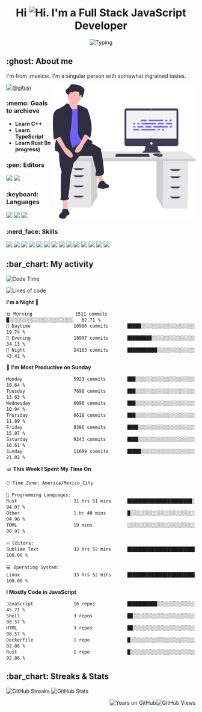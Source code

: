 <h1 align="center">Hi <img src="https://emojis.slackmojis.com/emojis/images/1579216111/7550/pikachu_wave.gif?1579216111" alt="Hi" width="28" />. I'm a Full Stack JavaScript Developer</h1>

<p align="center">  <picture><img src="https://readme-typing-svg.herokuapp.com?color=0389FF&amp;center=true&amp;lines=I+%E2%9D%A4%EF%B8%8F+JavaScript;I+%E2%9D%A4%EF%B8%8F+Anime;I+%E2%9D%A4%EF%B8%8F+Nature" alt="Typing" /></picture>
</p>

<h2>:ghost: About me</h2>

<p>I'm from :mexico:. I'm a singular person with somewhat ingrained tastes.</p>

<picture><img src="https://github.com/hypernova7/hypernova7/raw/main/static/images/undraw_feeling_proud_qne1.svg" align="right" alt="Hero Image" width="380" /></picture>

<p>    <a href="https://t.me/gitusr"><picture><img src="https://genx.vercel.app/api/icon/telegram" alt="@gitusr" /></picture></a>
</p>

<h3>:memo: Goals to archieve</h3>

<ul>
    <li><strong>Learn C++</strong></li>
    <li><strong>Learn TypeScript</strong></li>
    <li><strong>Learn Rust (In progress)</strong></li>
</ul>

<h3>:pen: Editors</h3>

<p>    <picture><img src="https://genx.vercel.app/api/icon/sublimetext" /></picture>
    <picture><img src="https://genx.vercel.app/api/icon/neovim" /></picture>
</p>

<h3>:keyboard: Languages</h3>

<p>    <picture><img src="https://genx.vercel.app/api/icon/javascript" /></picture>
    <picture><img src="https://genx.vercel.app/api/icon/rust" /></picture>
    <picture><img src="https://genx.vercel.app/api/icon/php" /></picture>
</p>

<h3>:nerd_face: Skills</h3>

<p>    <picture><img src="https://genx.vercel.app/api/icon/git" /></picture>
    <picture><img src="https://genx.vercel.app/api/icon/docker" /></picture>
    <picture><img src="https://genx.vercel.app/api/icon/heroku" /></picture>
    <picture><img src="https://genx.vercel.app/api/icon/firebase" /></picture>
    <picture><img src="https://genx.vercel.app/api/icon/sentry" /></picture>
    <picture><img src="https://genx.vercel.app/api/icon/node.js" /></picture>
    <picture><img src="https://genx.vercel.app/api/icon/pnpm" /></picture>
    <picture><img src="https://genx.vercel.app/api/icon/yarn" /></picture>
    <picture><img src="https://genx.vercel.app/api/icon/vue.js" /></picture>
    <picture><img src="https://genx.vercel.app/api/icon/nuxt.js" /></picture>
    <picture><img src="https://genx.vercel.app/api/icon/react" /></picture>
    <picture><img src="https://genx.vercel.app/api/icon/next.js" /></picture>
    <picture><img src="https://genx.vercel.app/api/icon/tailwindcss" /></picture>
    <picture><img src="https://genx.vercel.app/api/icon/webpack" /></picture>
</p>

<h2>:bar_chart: My activity</h2>

<!--START_SECTION:waka-->
![Code Time](http://img.shields.io/badge/Code%20Time-1%2C927%20hrs%2041%20mins-blue)

![Lines of code](https://img.shields.io/badge/From%20Hello%20World%20I%27ve%20Written-4.6%20million%20lines%20of%20code-blue)

**I'm a Night 🦉** 

```text
🌞 Morning                1511 commits        █░░░░░░░░░░░░░░░░░░░░░░░░   02.71 % 
🌆 Daytime                10986 commits       █████░░░░░░░░░░░░░░░░░░░░   19.74 % 
🌃 Evening                18997 commits       █████████░░░░░░░░░░░░░░░░   34.13 % 
🌙 Night                  24163 commits       ███████████░░░░░░░░░░░░░░   43.41 % 
```
📅 **I'm Most Productive on Sunday** 

```text
Monday                   5923 commits        ███░░░░░░░░░░░░░░░░░░░░░░   10.64 % 
Tuesday                  7698 commits        ███░░░░░░░░░░░░░░░░░░░░░░   13.83 % 
Wednesday                6090 commits        ███░░░░░░░░░░░░░░░░░░░░░░   10.94 % 
Thursday                 6618 commits        ███░░░░░░░░░░░░░░░░░░░░░░   11.89 % 
Friday                   8386 commits        ████░░░░░░░░░░░░░░░░░░░░░   15.07 % 
Saturday                 9243 commits        ████░░░░░░░░░░░░░░░░░░░░░   16.61 % 
Sunday                   11699 commits       █████░░░░░░░░░░░░░░░░░░░░   21.02 % 
```


📊 **This Week I Spent My Time On** 

```text
🕑︎ Time Zone: America/Mexico_City

💬 Programming Languages: 
Rust                     31 hrs 51 mins      ████████████████████████░   94.07 % 
Other                    1 hr 40 mins        █░░░░░░░░░░░░░░░░░░░░░░░░   04.96 % 
TOML                     19 mins             ░░░░░░░░░░░░░░░░░░░░░░░░░   00.97 % 

🔥 Editors: 
Sublime Text             33 hrs 52 mins      █████████████████████████   100.00 % 

💻 Operating System: 
Linux                    33 hrs 52 mins      █████████████████████████   100.00 % 
```

**I Mostly Code in JavaScript** 

```text
JavaScript               16 repos            ███████████░░░░░░░░░░░░░░   45.71 % 
Shell                    3 repos             ██░░░░░░░░░░░░░░░░░░░░░░░   08.57 % 
HTML                     3 repos             ██░░░░░░░░░░░░░░░░░░░░░░░   08.57 % 
Dockerfile               1 repo              █░░░░░░░░░░░░░░░░░░░░░░░░   02.86 % 
Rust                     1 repo              █░░░░░░░░░░░░░░░░░░░░░░░░   02.86 % 
```




<!--END_SECTION:waka-->

<h2>:bar_chart: Streaks &amp; Stats</h2>

<p aling="center">  <picture><source media="(prefers-color-scheme: dark)" srcset="https://github-readme-streak-stats.herokuapp.com/?user=hypernova7&amp;hide_border=true&amp;boder_radius=0&amp;theme=nord"><img src="https://github-readme-streak-stats.herokuapp.com/?user=hypernova7&amp;hide_border=true&amp;boder_radius=0" alt="GitHub Streaks" width="49%" /></picture>
  <picture><source media="(prefers-color-scheme: dark)" srcset="https://gitcard.vercel.app/api?username=hypernova7&amp;show_icons=true&amp;hide_border=true&amp;boder_radius=0&amp;theme=nord"><img src="https://gitcard.vercel.app/api?username=hypernova7&amp;show_icons=true&amp;hide_border=true&amp;boder_radius=0" alt="GitHub Stats" width="49%" /></picture>
</p>

<picture><img src="https://genx.vercel.app/api/views/hypernova7" align="right" alt="GitHub Views" /></picture>
<picture><img src="https://badge.deta.dev/github/years/hypernova7" align="right" alt="Years on GitHub" /></picture>
